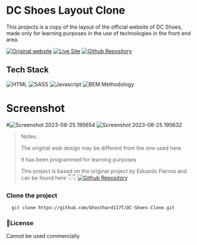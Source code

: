 # DC Shoes Layout Clone
This projects is a copy of the layout of the official website of DC Shoes, made only for learning purposes in the use of technologies in the front end area.

[![Original website](https://img.shields.io/static/v1?label=&message=Original%20Site&color=4d94b3&style=for-the-badge)](https://www.dcshoes.com/)
[![Live Site](https://img.shields.io/static/v1?label=&message=Live%20Site&color=6cccb4&style=for-the-badge)](https://64e955dad561de6bd106a202--rad-twilight-b6e3fe.netlify.app/)
[![Github Repository](https://img.shields.io/static/v1?label=&message=Github%20Repository&color=000000&style=for-the-badge&logo=github&logoColor=white)](https://github.com/Ghosthard117T/DC-Shoes-Clone)

## Tech Stack
![HTML](https://img.shields.io/static/v1?label=&message=Html&color=orange&logo=html5&logoColor=white&style=for-the-badge)
![SASS](https://img.shields.io/static/v1?label=&message=SASS&color=CC6699&logo=sass&logoColor=white&style=for-the-badge)
![Javascript](https://img.shields.io/static/v1?label=&message=Javascript&color=yellow&logo=typescript&logoColor=white&style=for-the-badge)
![BEM Methodology](https://img.shields.io/static/v1?label=&message=BEM%20Methodology&color=17A1E6&logo=bem&logoColor=white&style=for-the-badge)

# Screenshot
#![Screenshot 2023-08-25 195654](https://github.com/Ghosthard117T/DC-Shoes-Clone/assets/132961867/10e43df5-3b4c-4749-a073-afe22e2df2c3)
![Screenshot 2023-08-25 195632](https://github.com/Ghosthard117T/DC-Shoes-Clone/assets/132961867/54696007-d6c4-4dc2-bb91-f442ca99cff9)

> Notes:
>
> The original web design may be different from the one used here
>
> It has been programmed for learning purposes
>
> This project is based on the original project by Eduardo Fierros and can be found here 👇👇
> [![Github Repository](https://img.shields.io/static/v1?label=&message=Github%20Repository&color=000000&style=for-the-badge&logo=github&logoColor=white)](https://github.com/eduardofierropro/DC-Shoes-USA)


### Clone the project 
```bash
  git clone https://github.com/Ghosthard117T/DC-Shoes-Clone.git
```

### 📄License
Cannot be used commercially
